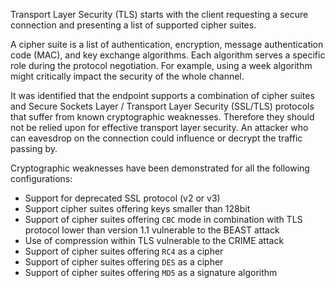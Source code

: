 Transport Layer Security (TLS) starts with the client requesting a secure connection and presenting a list of supported cipher suites.

A cipher suite is a list of authentication, encryption, message authentication code (MAC), and key exchange algorithms. Each algorithm serves a specific role during the protocol negotiation. For example, using a week algorithm might critically impact the security of the whole channel.

It was identified that the endpoint supports a combination of cipher suites and Secure Sockets Layer / Transport Layer Security (SSL/TLS) protocols that suffer from known cryptographic weaknesses. Therefore they should not be relied upon for effective transport layer security. An attacker who can eavesdrop on the connection could influence or decrypt the traffic passing by.

Cryptographic weaknesses have been demonstrated for all the following configurations:

* Support for deprecated SSL protocol (v2 or v3)
* Support cipher suites offering keys smaller than 128bit
* Support of cipher suites offering `CBC` mode in combination with TLS protocol lower than version 1.1 vulnerable to the BEAST attack
* Use of compression within TLS vulnerable to the CRIME attack
* Support of cipher suites offering `RC4` as a cipher
* Support of cipher suites offering `DES` as a cipher
* Support of cipher suites offering `MD5` as a signature algorithm
